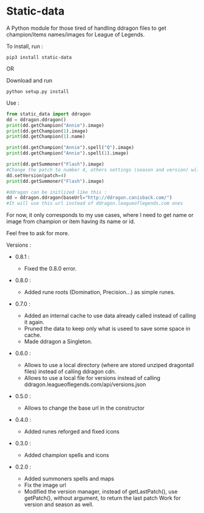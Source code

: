 # Static-data
A Python module for those tired of handling ddragon files to get champion/items names/images for League of Legends.

To install, run : 
```
pip3 install static-data
```

OR

Download and run 
```
python setup.py install
```

Use : 

```python
from static_data import ddragon
dd = ddragon.ddragon()
print(dd.getChampion("Annie").image)
print(dd.getChampion(1).image)
print(dd.getChampion(1).name)

print(dd.getChampion("Annie").spell("Q").image)
print(dd.getChampion("Annie").spell(1).image)

print(dd.getSummoner("Flash").image)
#Change the patch to number 4, others settings (season and version) will be set at their last one)
dd.setVersion(patch=4)
print(dd.getSummoner("Flash").image)

#ddragon can be initlized like this : 
dd = ddragon.ddragon(baseUrl="http://ddragon.canisback.com/")
#It will use this url instead of ddragon.leagueoflegends.com ones
```

For now, it only corresponds to my use cases, where I need to get name or image from champion or item having its name or id.

Feel free to ask for more.

Versions : 
 * 0.8.1 : 
     * Fixed the 0.8.0 error.
 * 0.8.0 : 
     * Added rune roots (Domination, Precision...) as simple runes.
     
 * 0.7.0 : 
     * Added an internal cache to use data already called instead of calling it again.
     * Pruned the data to keep only what is useed to save some space in cache.
     * Made ddragon a Singleton.
     
 * 0.6.0 : 
     * Allows to use a local directory (where are stored unziped dragontail files) instead of calling ddragon cdn.
     * Allows to use a local file for versions instead of calling ddragon.leagueoflegends.com/api/versions.json
     
 * 0.5.0 : 
     * Allows to change the base url in the constructor

 * 0.4.0 : 
     * Added runes reforged and fixed icons

 * 0.3.0 : 
     * Added champion spells and icons

 * 0.2.0 : 
 	 * Added summoners spells and maps
 	 * Fix the image url
 	 * Modified the version manager, instead of getLastPatch(), use getPatch(), without argument, to return the last patch Work for version and season as well.